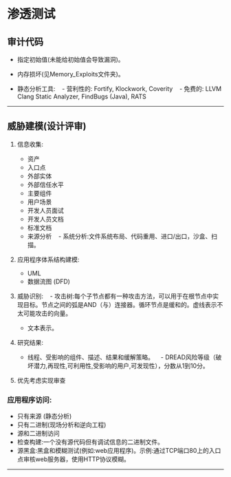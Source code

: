 # 渗透测试

## 审计代码

* 指定初始值(未能给初始值会导致漏洞)。

* 内存损坏(见Memory_Exploits文件夹)。

* 静态分析工具:
    - 营利性的: Fortify, Klockwork, Coverity
    - 免费的: LLVM Clang Static Analyzer, FindBugs (Java), RATS


----

## 威胁建模(设计评审)

1. 信息收集:
    * 资产
    * 入口点
    * 外部实体
    * 外部信任水平
    * 主要组件
    * 用户场景

    - 开发人员面试
    - 开发人员文档
    - 标准文档
    - 来源分析
    - 系统分析:文件系统布局、代码重用、进口/出口，沙盒、扫描。

2. 应用程序体系结构建模:
    - UML
    - 数据流图 (DFD)

3. 威胁识别:
    - 攻击树:每个子节点都有一种攻击方法，可以用于在根节点中实现目标。节点之间的弧是AND（与）连接器。循环节点是缓和的。虚线表示不太可能攻击的向量。
    - 文本表示。

4. 研究结果:
    - 线程、受影响的组件、描述、结果和缓解策略。
    - DREAD风险等级（破坏潜力,再现性,可利用性,受影响的用户,可发现性），分数从1到10分。


5. 优先考虑实现审查


### 应用程序访问:
* 只有来源 (静态分析)
* 只有二进制(现场分析和逆向工程)
* 源和二进制访问
* 检查构建:一个没有源代码但有调试信息的二进制文件。
* 源黑盒:黑盒和模糊测试(例如:web应用程序)。示例:通过TCP端口80上的入口点审核web服务器，使用HTTP协议模糊。

----
